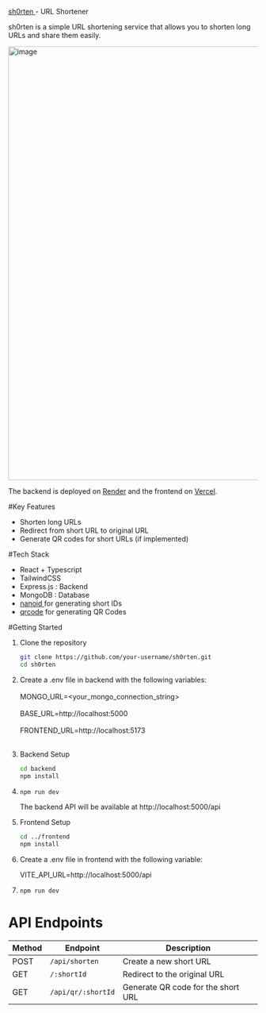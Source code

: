 <a href="https://sh0rten.vercel.app">sh0rten </a> - URL Shortener

sh0rten is a simple URL shortening service that allows you to shorten long URLs and share them easily.

<img width="1900" height="874" alt="image" src="https://github.com/user-attachments/assets/70f9a323-72d6-4994-8e2c-d7b4748b99c4" />


The backend is deployed on [Render](https://sh0rten-backend.onrender.com) and the frontend on [Vercel](https://sh0rten.vercel.app).

#Key Features

- Shorten long URLs
- Redirect from short URL to original URL
- Generate QR codes for short URLs (if implemented)


#Tech Stack
- React + Typescript 
- TailwindCSS  
- Express.js : Backend 
- MongoDB : Database
- <a href="https://www.npmjs.com/package/nanoid">nanoid </a> for generating short IDs
- <a href= "https://www.npmjs.com/package/qrcode">qrcode</a> for generating QR Codes

#Getting Started

 1. Clone the repository
    ```bash
    git clone https://github.com/your-username/sh0rten.git
    cd sh0rten
    ```  
2. Create a .env file in backend with the following variables:<br></br>
   MONGO_URL=<your_mongo_connection_string> <br></br>
   BASE_URL=http://localhost:5000 <br></br>
   FRONTEND_URL=http://localhost:5173 <br></br>

3. Backend Setup
   ```bash
   cd backend
   npm install
   ```
   
4. ```bash
   npm run dev
   ```
   The backend API will be available at http://localhost:5000/api

5. Frontend Setup
   ```bash
   cd ../frontend
   npm install
   ```
6. Create a .env file in frontend with the following variable:

   VITE_API_URL=http://localhost:5000/api

7. ```bash
   npm run dev
   ```


# API Endpoints

| Method | Endpoint           | Description                        |
|--------|------------------|------------------------------------|
| POST   | `/api/shorten`    | Create a new short URL             |
| GET    | `/:shortId`       | Redirect to the original URL       |
| GET    | `/api/qr/:shortId` | Generate QR code for the short URL |



